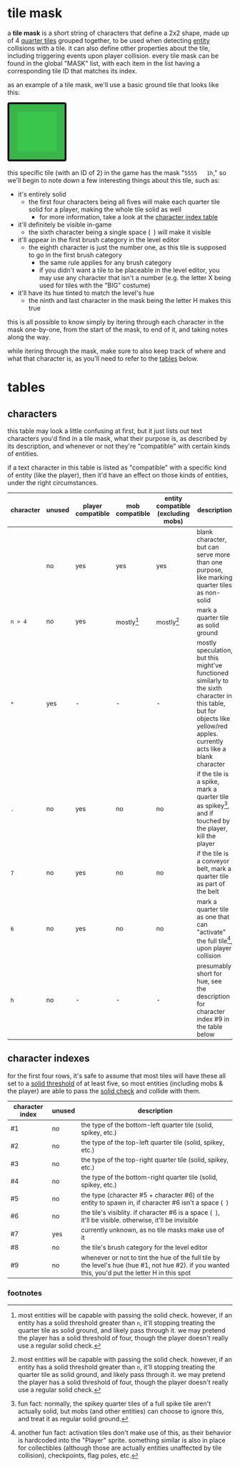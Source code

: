<!--
    created: June 17th, 2024
    updated: June 18th, 2024
-->

# tile mask
a **tile mask** is a short string of characters that define a 2x2 shape, made up of 4 [quarter tiles](./glossary.md#quarter-tile) grouped together, to be used when detecting [entity](./glossary.md#entity) collisions with a tile. it can also define other properties about the tile, including triggering events upon player collision. every tile mask can be found in the global "MASK" list, with each item in the list having a corresponding tile ID that matches its index.

as an example of a tile mask, we'll use a basic ground tile that looks like this:

![a basic green ground tile](../res/ground.svg)

this specific tile (with an ID of 2) in the game has the mask "`5555   1h`," so we'll begin to note down a few interesting things about this tile, such as:

- it's entirely solid
    - the first four characters being all fives will make each quarter tile solid for a player, making the whole tile solid as well
        - for more information, take a look at  the [character index table](#character-index-table)
- it'll definitely be visible in-game
    - the sixth character being a single space (` `) will make it visible
- it'll appear in the first brush category in the level editor
    - the eighth character is just the number one, as this tile is supposed to go in the first brush category
        - the same rule applies for any brush category
        - if you didn't want a tile to be placeable in the level editor, you may use any character that isn't a number (e.g. the letter X being used for tiles with the "BIG" costume)
- it'll have its hue tinted to match the level's hue
    - the ninth and last character in the mask being the letter H makes this true

this is all possible to know simply by itering through each character in the mask one-by-one, from the start of the mask, to end of it, and taking notes along the way.

while itering through the mask, make sure to also keep track of where and what that character is, as you'll need to refer to the [tables](#tables) below.

# tables
## characters
this table may look a little confusing at first, but it just lists out text characters you'd find in a tile mask, what their purpose is, as described by its description, and whenever or not they're "compatible" with certain kinds of entities.

if a text character in this table is listed as "compatible" with a specific kind of entity (like the player), then it'd have an effect on those kinds of entities, under the right circumstances.

<!-- TODO: clarify the character table a little more -->

character | unused | player compatible | mob compatible | entity compatible (excluding mobs) | description
--------- | ------ | ----------------- | -------------- | ---------------------------------------------------------- | -----------
` `       | no     | yes               | yes            | yes                                                        | blank character, but can serve more than one purpose, like marking quarter tiles as non-solid
`n > 4`   | no     | yes               | mostly[^1]     | mostly[^1]                                                 | mark a quarter tile as solid ground
`*`       | yes    | -                 | -              | -                                                          | mostly speculation, but this might've functioned similarly to the sixth character in this table, but for objects like yellow/red apples. currently acts like a blank character
`.`       | no     | yes               | no             | no                                                         | if the tile is a spike, mark a quarter tile as spikey[^2], and if touched by the player, kill the player
`7`       | no     | yes               | no             | no                                                         | if the tile is a conveyor belt, mark a quarter tile as part of the belt
`6`       | no     | yes               | no             | no                                                         | mark a quarter tile as one that can "activate" the full tile[^3], upon player collision
`h`       | no     | -                 | -              | -                                                          | presumably short for hue, see the description for character index #9 in the table below

## character indexes
for the first four rows, it's safe to assume that most tiles will have these all set to a [solid threshold](./glossary.md#solid-threshold) of at least five, so most entities (including mobs & the player) are able to pass the [solid check](./glossary.md#solid-check) and collide with them.

character index  | unused | description
---------------- | ------ |-----------
#1               | no     | the type of the bottom-left quarter tile (solid, spikey, etc.)
#2               | no     | the type of the top-left quarter tile (solid, spikey, etc.)
#3               | no     | the type of the top-right quarter tile (solid, spikey, etc.)
#4               | no     | the type of the bottom-right quarter tile (solid, spikey, etc.)
#5               | no     | the type (character #5 + character #6) of the entity to spawn in, if character #6 isn't a space (` `)
#6               | no     | the tile's visiblity. if character #6 is a space (` `), it'll be visible. otherwise, it'll be invisible
#7               | yes    | currently unknown, as no tile masks make use of it
#8               | no     | the tile's brush category for the level editor
#9               | no     | whenever or not to tint the hue of the full tile by the level's hue (hue #1, not hue #2). if you wanted this, you'd put the letter H in this spot

### footnotes
[^1]: most entities will be capable with passing the solid check. however, if an entity has a solid threshold greater than `n`, it'll stopping treating the quarter tile as solid ground, and likely pass through it. we may pretend the player has a solid threshold of four, though the player doesn't really use a regular solid check.

[^2]: fun fact: normally, the spikey quarter tiles of a full spike tile aren't actually solid, but mobs (and other entities) can choose to ignore this, and treat it as regular solid ground.

[^3]: another fun fact: activation tiles don't make use of this, as their behavior is hardcoded into the "Player" sprite. something similar is also in place for collectibles (although those are actually entities unaffected by tile collision), checkpoints, flag poles, etc.